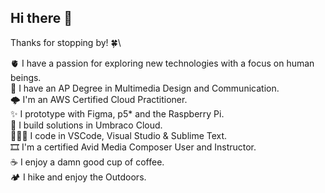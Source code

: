 ## Hi there 👋

Thanks for stopping by! 🍀\


🫀  I have a passion for exploring new technologies with a focus on human beings.\
🧠 I have an AP Degree in Multimedia Design and Communication.\
🌩️ I'm an AWS Certified Cloud Practitioner.\
✨ I prototype with Figma, p5* and the Raspberry Pi.\
🧰 I build solutions in Umbraco Cloud.\
👨🏻‍💻 I code in VSCode, Visual Studio & Sublime Text.\
🎞️ I'm a certified Avid Media Composer User and Instructor.\
☕️ I enjoy a damn good cup of coffee.\
🏕️ I hike and enjoy the Outdoors.
<!--
**smogelmose/smogelmose** is a ✨ _special_ ✨ repository because its `README.md` (this file) appears on your GitHub profile.

Here are some ideas to get you started:

- 🔭 I’m currently working on ...
- 🌱 I’m currently learning ...
- 👯 I’m looking to collaborate on ...
- 🤔 I’m looking for help with ...
- 💬 Ask me about ...
- 📫 How to reach me: ...
- 😄 Pronouns: ...
- ⚡ Fun fact: ...
-->
